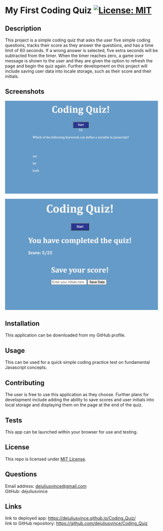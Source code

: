 # My First Coding Quiz [![License: MIT](https://img.shields.io/badge/License-MIT-yellow.svg)](https://opensource.org/licenses/MIT) 

## Description
  This project is a simple coding quiz that asks the user five simple coding questions, tracks their score as they answer the questions, and has a time limit of 60 seconds. If a wrong answer is selected, five extra seconds will be subtracted from the timer. When the timer reaches zero, a game over message is shown to the user and they are given the option to refresh the page and begin the quiz again. Further development on this project will include saving user data into locale storage, such as their score and their initials.

## Screenshots
![Screenshot shows the app in use.](./Assets/quiz_screenshot_1.png)

![Screenshot shows the end of the quiz.](./Assets/quiz_screenshot_2.png)


## Installation 
  This application can be downloaded from my GitHub profile.


## Usage
  This can be used for a quick simple coding practice test on fundamental Javascript concepts.


## Contributing
  The user is free to use this application as they choose. Further plans for development include adding the ability to save scores and user initials into local storage and displaying them on the page at the end of the quiz.


## Tests
  This app can be launched within your browser for use and testing.


  ## License
  This repo is licensed under [MIT License](https://opensource.org/licenses/MIT).

  ## Questions
  Email address: dejuliusvince@gmail.com <br />
  GitHub: dejuliusvince

  ## Links
  link to deployed app: https://dejuliusvince.github.io/Coding_Quiz/ <br />
  link to GitHub repository: https://github.com/dejuliusvince/Coding_Quiz

  